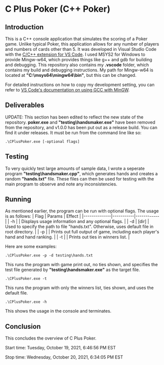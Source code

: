 # C Plus Poker (C++ Poker)

## Introduction

This is a C++ console application that simulates the scoring of a Poker game. Unlike typical Poker, this application allows for any number of players and numbers of cards other than 5. It was developed in Visual Studio Code with the [C/C++ extension for VS Code](https://marketplace.visualstudio.com/items?itemName=ms-vscode.cpptools). I used MSYS2 for Windows to provide Mingw-w64, which provides things like g++ and gdb for building and debugging. This repository also contains my **.vscode** folder, which contains my build and debugging instructions. My path for Mingw-w64 is located at **"C:\\msys64\\mingw64\\bin"**, but this can be changed.

For detailed instructions on how to copy my development setting, you can refer to [VS Code's documentation on using GCC with MinGW](https://code.visualstudio.com/docs/cpp/config-mingw).

## Deliverables

UPDATE: This section has been edited to reflect the new state of the repository. **poker.exe** and **"testing\\handsmaker.exe"** have been removed from the repository, and v1.0.0 has been put out as a release build. You can find it under releases. It must be run from the command line like so:
```
.\CPlusPoker.exe [-optional flags]
```

## Testing

To very quickly test large amounts of sample data, I wrote a seperate program **"testing\\handsmaker.cpp"**, which generates hands and creates a random **"hands.txt"** file. These files can then be used for testing with the main program to observe and note any inconsistencies.

## Running

As mentioned earlier, the program can be run with optional flags. The usage is as follows:
| Flag         | Params    | Effect     |
|--------------|-----------|------------|
| -h           |           | Displays usage information and any optional flags.        |
| -d           | [dir]     | Used to specify the path to file \"hands.txt\". Otherwise, uses default file in root directory.        |
| -p           |           | Prints out full output of game, including each player's hand and hand ranking.        |
| -t           |           | Prints out ties in winners list.        |

Here are some examples:
```
.\CPlusPoker.exe -p -d testing\hands.txt
```
This runs the program with game print out, no ties shown, and specifies the test file generated by **"testing\\handsmaker.exe"** as the target file.
```
.\CPlusPoker.exe -t
```
This runs the program with only the winners list, ties shown, and uses the default file.
```
.\CPlusPoker.exe -h
```
This shows the usage in the console and terminates.

## Conclusion

This concludes the overview of C Plus Poker.

Start time: Tuesday, October 19, 2021, 6:46:56 PM EST

Stop time: Wednesday, October 20, 2021, 6:34:05 PM EST

